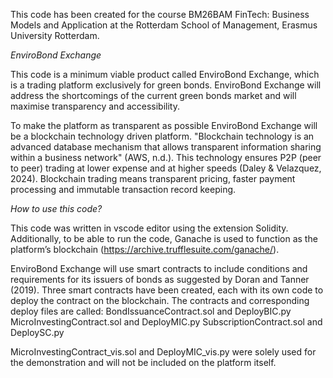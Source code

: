 This code has been created for the course BM26BAM FinTech: Business Models and Application at the Rotterdam School of Management, Erasmus University Rotterdam. 

*EnviroBond Exchange*

This code is a minimum viable product called EnviroBond Exchange, which is a trading platform exclusively for green bonds. 
EnviroBond Exchange will address the shortcomings of the current green bonds market and will maximise transparency and accessibility. 

To make the platform as transparent as possible EnviroBond Exchange will be a blockchain technology driven platform. 
"Blockchain technology is an advanced database mechanism that allows transparent information sharing within a business network" (AWS, n.d.). 
This technology ensures P2P (peer to peer) trading at lower expense and at higher speeds (Daley \& Velazquez, 2024). 
Blockchain trading means transparent pricing, faster payment processing and immutable transaction record keeping. 

*How to use this code?*

This code was written in vscode editor using the extension Solidity. 
Additionally, to be able to run the code, Ganache is used to function as the platform’s blockchain (https://archive.trufflesuite.com/ganache/). 

EnviroBond Exchange will use smart contracts to include conditions and requirements for its issuers of bonds as suggested by Doran and Tanner (2019). 
Three smart contracts have been created, each with its own code to deploy the contract on the blockchain. 
The contracts and corresponding deploy files are called:
BondIssuanceContract.sol and DeployBIC.py 
MicroInvestingContract.sol and DeployMIC.py 
SubscriptionContract.sol and DeploySC.py 

MicroInvestingContract_vis.sol and DeployMIC_vis.py were solely used for the demonstration and will not be included on the platform itself. 
